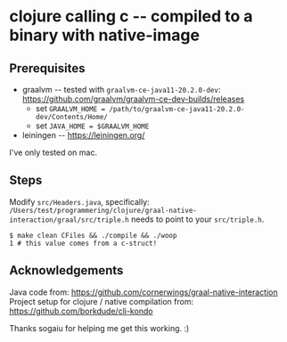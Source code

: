 # clojure calling c -- compiled to a binary with native-image

## Prerequisites

* graalvm -- tested with `graalvm-ce-java11-20.2.0-dev`: https://github.com/graalvm/graalvm-ce-dev-builds/releases
  * set `GRAALVM_HOME = /path/to/graalvm-ce-java11-20.2.0-dev/Contents/Home/`
  * set `JAVA_HOME = $GRAALVM_HOME`
* leiningen -- https://leiningen.org/

I've only tested on mac.

## Steps

Modify `src/Headers.java`, specifically: `/Users/test/programmering/clojure/graal-native-interaction/graal/src/triple.h` needs to point to your `src/triple.h`.

```
$ make clean CFiles && ./compile && ./woop
1 # this value comes from a c-struct!
```

## Acknowledgements

Java code from: https://github.com/cornerwings/graal-native-interaction
Project setup for clojure / native compilation from: https://github.com/borkdude/clj-kondo

Thanks sogaiu for helping me get this working. :)
